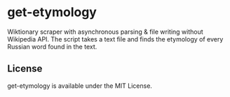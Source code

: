 # get-etymology
Wiktionary scraper with asynchronous parsing & file writing without Wikipedia API. The script takes a text file and finds the etymology of every Russian word found in the text.

## License
get-etymology is available under the MIT License.